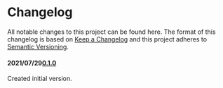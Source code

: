 # Changelog

All notable changes to this project can be found here.
The format of this changelog is based on [Keep a Changelog](https://keepachangelog.com/en/1.0.0/) and this project adheres to [Semantic Versioning](https://semver.org/spec/v2.0.0.html).

#### 2021/07/29[0.1.0](https://github.com/UACoreFacilitiesITUA-AWS-Email-Client)

Created initial version.
